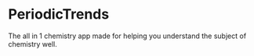 # PeriodicTrends

The all in 1 chemistry app made for helping you understand the subject of chemistry well.
